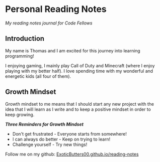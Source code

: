# Personal Reading Notes
*My reading notes journal for Code Fellows*

## Introduction
My name is Thomas and I am excited for this journey into learning programming!

I enjoying gaming, I mainly play Call of Duty and Minecraft (where I enjoy playing with my better half). I love spending time with my wonderful and energetic kids (all four of them).


## Growth Mindset
Growth mindset to me means that I should start any new project with the idea that I will learn as I write and to keep a positive mindset in order to keep growing.

***Three Reminders for Growth Mindset***
* Don't get frustrated - Everyone starts from somewhere!
* I can always do better - Keep on trying to learn!
* Challenge yourself - Try new things!

Follow me on my github: [ExoticButters00.github.io/reading-notes](exoticbutters00.github/reading-notes)
